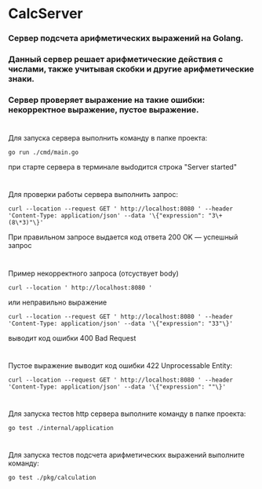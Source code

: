 # CalcServer

### Сервер подсчета арифметических выражений на Golang.
### Данный сервер решает арифметические действия с числами, также учитывая скобки и другие арифметические знаки.
### Сервер проверяет выражение на такие ошибки: некорректное выражение, пустое выражение.
#
Для запуска сервера выполнить команду в папке проекта:

```
go run ./cmd/main.go
```

при старте сервера в терминале выdодится строка "Server started"
#
Для проверки работы сервера выполнить запрос:

```
curl --location --request GET ' http://localhost:8080 ' --header 'Content-Type: application/json' --data '\{"expression": "3\+(8\*3)"\}'
```

При правильном запросе выдается код ответа 200 OK — успешный запрос
#
Пример некорректного запроса (отсуствует body)

```
curl --location ' http://localhost:8080 '
```

или неправильно выражение

```
curl --location --request GET ' http://localhost:8080 ' --header 'Content-Type: application/json' --data '\{"expression": "33"\}'
```

выводит код ошибки 400 Bad Request
#
Пустое выражение выводит код ошибки 422 Unprocessable Entity:

```
curl --location --request GET ' http://localhost:8080 ' --header 'Content-Type: application/json' --data '\{"expression": ""\}'
```
#
Для запуска тестов http сервера выполните команду в папке проекта:

```
go test ./internal/application
```
#
Для запуска тестов подсчета арифметических выражений выполните команду:

```
go test ./pkg/calculation
```
